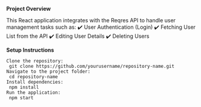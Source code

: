 **Project Overview**

This React application integrates with the Reqres API to handle user management tasks such as:
✔️ User Authentication (Login)
✔️ Fetching User List from the API
✔️ Editing User Details
✔️ Deleting Users
    
**Setup Instructions**

    Clone the repository:
     git clone https://github.com/yourusername/repository-name.git
    Navigate to the project folder:
     cd repository-name
    Install dependencies:
     npm install
    Run the application:
     npm start
